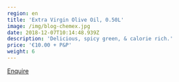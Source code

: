 ```yaml
---
region: en
title: 'Extra Virgin Olive Oil, 0.50L'
image: /img/blog-chemex.jpg
date: 2018-12-07T10:14:48.939Z
description: 'Delicious, spicy green, & calorie rich.'
price: '€10.00 + P&P'
weight: 6
---
```


[Enquire](mailto:francesca.tomassini@gmail.com?subject=Extra%20Virgin%20Olive%20Oil,%200.50L%20enquiry.&body=Please%20tell%20me%20how%20much%20it%20is%20to%20post%20to%20my%20address%3A%0D%0A%0D%0A%0D%0APostcode%3A%0D%0A%0D%0A%0D%0A%0D%0A%20Thank%20you%0D%0A%0D%0A%0D%0A%0D%0A)
